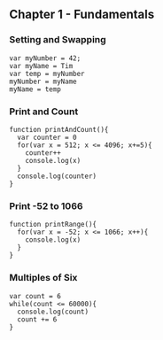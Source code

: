 ## Chapter 1 - Fundamentals

### Setting and Swapping


```(javascript)
var myNumber = 42;
var myName = Tim
var temp = myNumber
myNumber = myName
myName = temp
```
### Print and Count
```(javascript)
function printAndCount(){
  var counter = 0
  for(var x = 512; x <= 4096; x+=5){
    counter++
    console.log(x)
  }
  console.log(counter)
}
```

### Print -52 to 1066
```
function printRange(){
  for(var x = -52; x <= 1066; x++){
    console.log(x)
  }
}
```

### Multiples of Six
```
var count = 6
while(count <= 60000){
  console.log(count)
  count += 6
}
```

